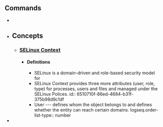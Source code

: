 ## Commands
-
- ## Concepts
	- ### [SELinux Context](https://access.redhat.com/documentation/en-us/red_hat_enterprise_linux/7/html/selinux_users_and_administrators_guide/chap-security-enhanced_linux-selinux_contexts)
		- #### Definitions
			- SELinux is a domain-driven and role-based security model for
			- SELinux Context provides three more attributes (user, role, type) for processes, users and files and managed under the SELinux Polices.
			  id:: 6510710f-86ed-4684-b31f-375b98d9c1df
			- User --- defines whom the object belongs to and defines whether the entity can reach certain domains.
			  logseq.order-list-type:: number
-